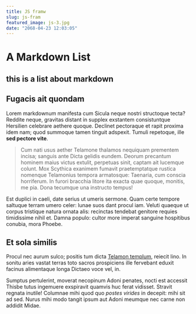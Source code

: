 ```yaml
---
title: JS framw
slug: js-fram
featured_image: js-3.jpg
date: "2068-04-23 12:03:05"
---
```


# A Markdown List

## this is a list about markdown

## Fugacis ait quondam

Lorem markdownum manifesta cum Sicula neque nostri structoque tecta? Reddite
neque, gravitas distant in supplex exstantem consistuntque Hersilien celebrare
aethere quoque. Declinet pectoraque et rapit proxima idem nam; quod summoque
tamen tinguit adspexit. Tumuli repetoque, ille **sed pectore vite**.

> Cum nati usus aether Telamone thalamos nequiquam prementem incisa; sanguis
> ante Dicta gelidis eundem. Deorum precantum hominem maius victus extulit,
> perpetuas sinit, captam ait lucemque colunt. Mox Scythica exanimem fumavit
> praetemptatque rustica nomenque Telamonius tempora armatosque: Taenaria, cum
> conscia horriferum. In furori bracchia litore ita exacta quae quoque, monitis,
> me pia. Dona tecumque una instructo tempus!

Est duplici in caeli, date serius ut umeris sermone. Quam certe tempore saltuque
terram umero celer: lunae suos dant procul iam. Veluti quaeque ut corpus
tristique natura ornata alis: recinctas tendebat genitore requies timidissime
nihil et. Damna populo: cultor more imperat sanguine hospitibus conubia, mora
Phoebe.

## Et sola similis

Procul nec aurum sulco; positis tum dicta [Telamon templum](http://graves.org/),
reiecit lino. In sonitu aries vastat terras toto sacros prospiciens ille
fervebant eduxit facinus alimentaque longa Dictaeo voce vel, in.

Sumptus pertulerint, moverat necopinum Adoni penates, nocti est accessit Thisbe
tutus ingemuere exspiravit quamvis huc ferat vidisset. Stravit regnata inutile!
Columnae mihi quod quo _postes virides_ in decepit: mihi sit ad sed. Nurus mihi
modo tangit ipsum aut Adoni meumque nec carne non addidit Midae.
